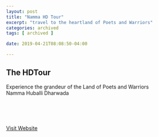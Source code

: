 ```yaml
---
layout: post
title: "Namma HD Tour"
excerpt: "travel to the heartland of Poets and Warriors"
categories: archived
tags: [ archived ]

date: 2019-04-21T08:08:50-04:00

---
```

<h2>
The HDTour
</h2>


Experience the grandeur of the Land of Poets and Warriors
<br>
Namma Huballi Dharwada
<br>
<br>

 <!--a href="https://play.google.com/store/apps/details?id=com.slabstech.thehdtour.app">Download Android App</a -->
 <br>
 <br>

<a href="https://slabstech.com/thehdtour.com/">Visit Website</a>
